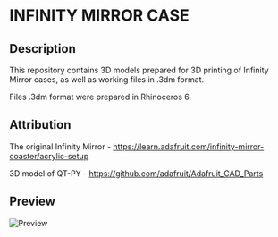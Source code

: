 # INFINITY MIRROR CASE

## Description

This repository contains 3D models prepared for 3D printing of Infinity Mirror cases, as well as working files in .3dm format.

Files .3dm format were prepared in Rhinoceros 6.

## Attribution

The original Infinity Mirror - https://learn.adafruit.com/infinity-mirror-coaster/acrylic-setup

3D model of QT-PY - https://github.com/adafruit/Adafruit_CAD_Parts

## Preview

![Preview](./infinity-mirror-hexagonal/hex-prototype.gif)